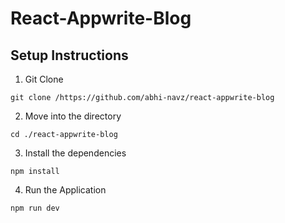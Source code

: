# React-Appwrite-Blog

## Setup Instructions

1. Git Clone

```
git clone /https://github.com/abhi-navz/react-appwrite-blog
```

2. Move into the directory

```
cd ./react-appwrite-blog
```

3. Install the dependencies

```
npm install
```

4. Run the Application

```
npm run dev
```